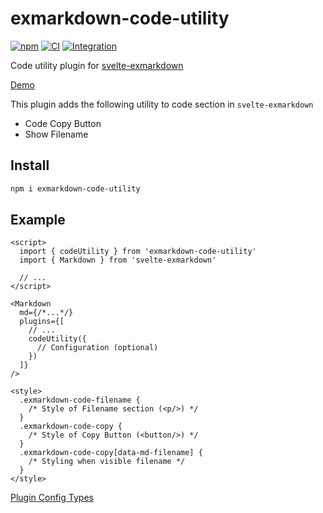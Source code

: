 # exmarkdown-code-utility

[![npm](https://img.shields.io/npm/v/exmarkdown-code-utility)](https://npmjs.com/package/exmarkdown-code-utility)
[![CI](https://github.com/jill64/exmarkdown-code-utility/actions/workflows/ci.yml/badge.svg)](https://github.com/jill64/exmarkdown-code-utility/actions/workflows/ci.yml)
[![Integration](https://github.com/jill64/exmarkdown-code-utility/actions/workflows/integration.yml/badge.svg)](https://github.com/jill64/exmarkdown-code-utility/actions/workflows/integration.yml)

Code utility plugin for [svelte-exmarkdown](https://github.com/ssssota/svelte-exmarkdown)

[Demo](https://jill64.github.io/exmarkdown-code-utility)

This plugin adds the following utility to code section in `svelte-exmarkdown`

- Code Copy Button
- Show Filename

## Install

```sh
npm i exmarkdown-code-utility
```

## Example

```svelte
<script>
  import { codeUtility } from 'exmarkdown-code-utility'
  import { Markdown } from 'svelte-exmarkdown'

  // ...
</script>

<Markdown
  md={/*...*/}
  plugins={[
    // ...
    codeUtility({
      // Configuration (optional)
    })
  ]}
/>

<style>
  .exmarkdown-code-filename {
    /* Style of Filename section (<p/>) */
  }
  .exmarkdown-code-copy {
    /* Style of Copy Button (<button/>) */
  }
  .exmarkdown-code-copy[data-md-filename] {
    /* Styling when visible filename */
  }
</style>
```

[Plugin Config Types](./src/lib/types/Options.ts)
